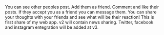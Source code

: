 You can see other peoples post. Add them as friend. Comment and like their posts. If they accept you as a friend you can message them. You can share your thoughts with your friends and see what will be their reaction!
This is first share of my web app. 
v2 will contain news sharing.
Twitter, facebook and instagram entegration will be added at v3.
